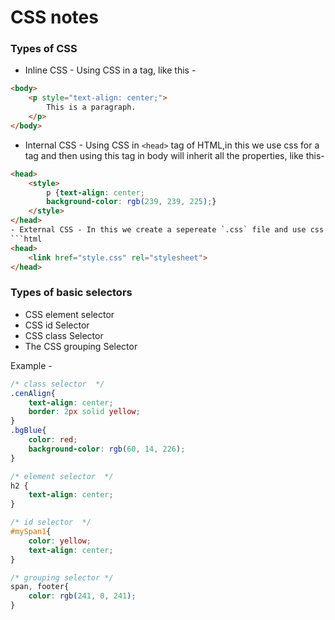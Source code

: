 # CSS notes


### Types of CSS
- Inline CSS - Using CSS in a tag, like this -
```html
<body>
    <p style="text-align: center;">
        This is a paragraph.
    </p>
</body>
```
- Internal CSS - Using CSS in `<head>` tag of HTML,in this we use css for a tag and then using this tag in body will inherit all the properties, like this-
```html
<head>
    <style>
        p {text-align: center;
        background-color: rgb(239, 239, 225);}
    </style>
</head>
- External CSS - In this we create a sepereate `.css` file and use css seperately in that file, by creating classes and using css for specific id's etc, example-
```html
<head>
    <link href="style.css" rel="stylesheet">
</head>
```

### Types of basic selectors 
- CSS element selector
- CSS id Selector
- CSS class Selector
- The CSS grouping Selector

Example -
```css   
/* class selector  */
.cenAlign{
    text-align: center;
    border: 2px solid yellow;
}
.bgBlue{
    color: red;
    background-color: rgb(60, 14, 226);
}

/* element selector  */
h2 {
    text-align: center;
}

/* id selector  */
#mySpan1{
    color: yellow;
    text-align: center;
}

/* grouping selector */
span, footer{
    color: rgb(241, 0, 241);
}
```